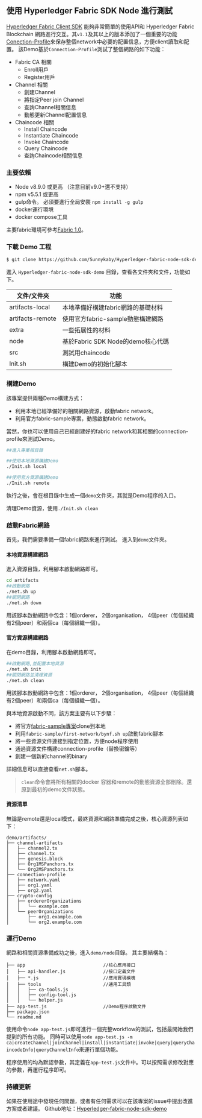 
## 使用 Hyperledger Fabric SDK Node 進行測試

[Hyperledger Fabric Client SDK](https://github.com/hyperledger/fabric-sdk-node) 能夠非常簡單的使用API和 Hyperledger Fabric Blockchain 網路進行交互。其`v1.1`及其以上的版本添加了一個重要的功能[Conection-Profile](https://fabric-sdk-node.github.io/tutorial-network-config.html)來保存整個network中必要的配置信息，方便client讀取和配置。
該Demo基於`Connection-Profile`測試了整個網路的如下功能：
* Fabric CA 相關
  * Enroll用戶
  * Register用戶
* Channel 相關
  * 創建Channel
  * 將指定Peer join Channel
  * 查詢Channel相關信息
  * 動態更新Channel配置信息
* Chaincode 相關
  * Install Chaincode
  * Instantiate Chaincode
  * Invoke Chaincode
  * Query Chaincode
  * 查詢Chaincode相關信息

### 主要依賴

* Node v8.9.0 或更高 （注意目前v9.0+還不支持）
* npm v5.5.1 或更高
* gulp命令。 必須要進行全局安裝 `npm install -g gulp`
* docker運行環境
* docker compose工具

主要fabric環境可參考[Fabric 1.0](https://github.com/yeasy/blockchain_guide/blob/master/fabric/1.0.md)。

### 下載 Demo 工程

```sh
$ git clone https://github.com/Sunnykaby/Hyperledger-fabric-node-sdk-demo
```


進入 `Hyperledger-fabric-node-sdk-demo` 目錄，查看各文件夾和文件，功能如下。

文件/文件夾 | 功能 
-- | --
artifacts-local | 本地準備好構建fabric網路的基礎材料
artifacts-remote | 使用官方fabric-sample動態構建網路
extra | 一些拓展性的材料
node |  基於Fabric SDK Node的demo核心代碼 
src | 測試用chaincode
Init.sh | 構建Demo的初始化腳本

### 構建Demo

該專案提供兩種Demo構建方式：
* 利用本地已經準備好的相關網路資源，啟動fabric network。
* 利用官方fabric-sample專案，動態啟動fabric network。

當然，你也可以使用自己已經創建好的fabric network和其相關的connection-profile來測試Demo。

```sh
##進入專案根目錄

##使用本地資源構建Demo
./Init.sh local

##使用官方資源構建Demo
./Init.sh remote
```

執行之後，會在根目錄中生成一個`demo`文件夾，其就是Demo程序的入口。

清理Demo資源，使用`./Init.sh clean`

### 啟動Fabric網路

首先，我們需要準備一個fabric網路來進行測試。
進入到`demo`文件夾。

#### 本地資源構建網路

進入資源目錄，利用腳本啟動網路即可。
```sh
cd artifacts
##啟動網路
./net.sh up
##關閉網路
./net.sh down
```
用該腳本啟動網路中包含：1個orderer， 2個organisation， 4個peer（每個組織有2個peer）和兩個ca（每個組織一個）。

#### 官方資源構建網路

在demo目錄，利用腳本啟動網路即可。
```sh
##啟動網路,並配置本地資源
./net.sh init
##關閉網路並清理資源
./net.sh clean
```
用該腳本啟動網路中包含：1個orderer， 2個organisation， 4個peer（每個組織有2個peer）和兩個ca（每個組織一個）。

與本地資源啟動不同，該方案主要有以下步驟：
* 將官方[fabric-sample專案](https://github.com/hyperledger/fabric-samples)clone到本地
* 利用`fabric-sample/first-network/bynf.sh up`啟動fabric腳本
* 將一些資源文件連接到指定位置，方便node程序使用
* 通過資源文件構建connection-profile（替換密鑰等）
* 創建一個新的channel的binary

詳細信息可以直接查看`net.sh`腳本。

>`clean`命令會將所有相關的docker 容器和remote的動態資源全部刪除。還原到最初的demo文件狀態。

#### 資源清單

無論是remote還是local模式，最終資源和網路準備完成之後，核心資源列表如下：
```
demo/artifacts/  
├── channel-artifacts                
│   ├── channel2.tx    
│   ├── channel.tx  
│   ├── genesis.block  
│   ├── Org1MSPanchors.tx  
│   └── Org2MSPanchors.tx  
├── connection-profile              
│   ├── network.yaml  
│   ├── org1.yaml  
│   ├── org2.yaml  
├── crypto-config  
│   ├── ordererOrganizations  
│   │   └── example.com  
│   └── peerOrganizations  
│       ├── org1.example.com  
│       └── org2.example.com  
```

### 運行Demo

網路和相關資源準備成功之後，進入`demo/node`目錄。
其主要結構為：
```
├── app                             //核心應用接口
│   ├── api-handler.js              //接口定義文件
│   ├── *.js                        //應用實現模塊
│   ├── tools                       //通用工具類
│   │   ├── ca-tools.js
│   │   ├── config-tool.js
│   │   └── helper.js
├── app-test.js                     //Demo程序啟動文件
├── package.json
└── readme.md
```

使用命令`node app-test.js`即可進行一個完整workflow的測試，包括最開始我們提到的所有功能。
同時可以使用`node app-test.js -m ca|createChannel|joinChannel|install|instantiate|invoke|query|queryChaincodeInfo|queryChannelInfo`來運行單個功能。

程序使用的均為默認參數，其定義在`app-test.js`文件中。可以按照需求修改對應的參數，再運行程序即可。

### 持續更新

如果在使用途中發現任何問題，或者有任何需求可以在該專案的issue中提出改進方案或者建議。
Github地址：[Hyperledger-fabric-node-sdk-demo](https://github.com/Sunnykaby/Hyperledger-fabric-node-sdk-demo)
